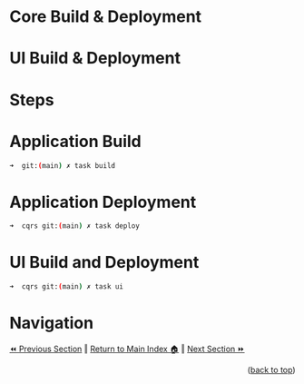 Core Build & Deployment
=============

UI Build & Deployment
=============

# Steps
Application Build
=============
```bash
➜  git:(main) ✗ task build
```

Application Deployment 
=============
```bash
➜  cqrs git:(main) ✗ task deploy
```

# UI Build and Deployment 
```bash
➜  cqrs git:(main) ✗ task ui
```

# Navigation
[⏪ Previous Section](../docs/infrastructure.md) ‖ [Return to Main Index 🏠](../Readme.md) ‖ [Next Section ⏩](../docs/testing.md) 
<p align="right">(<a href="#build">back to top</a>)</p>
